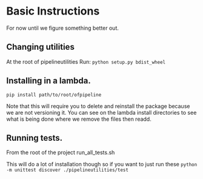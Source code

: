# Basic Instructions
For now until we figure something better out.

## Changing utilities
At the root of pipelineutilities
Run:
`
  python setup.py bdist_wheel
`


## Installing in a lambda.
`
pip install path/to/root/ofpipeline
`

Note that this will require you to delete and reinstall the package because we are not versioning it.
You can see on the lambda install directories to see what is being done where we remove the files then readd.

## Running tests.
From the root of the project run_all_tests.sh

This will do a lot of installation though so if you want to just run these
`
  python -m unittest discover ./pipelineutilities/test
`
